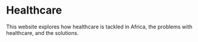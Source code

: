 # Healthcare
This website explores how healthcare is tackled in Africa, the problems with healthcare, and the solutions.
